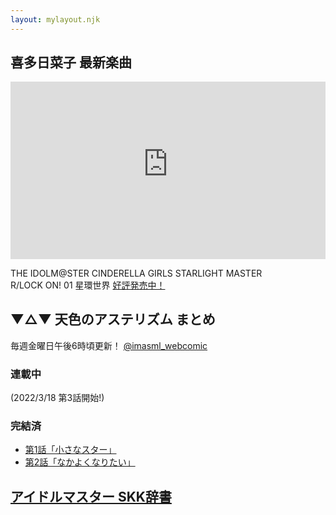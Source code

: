 ```yaml
---
layout: mylayout.njk
---
```


## 喜多日菜子 最新楽曲

<div style="width: 100%; aspect-ratio: 16/9;">
    <!-- YouTube iframeのwidthとheightを100%に -->
    <iframe width="100%" height="100%" src="https://www.youtube-nocookie.com/embed/sF2-s658jik" title="YouTube video player" frameborder="0" allow="accelerometer; autoplay; clipboard-write; encrypted-media; gyroscope; picture-in-picture" allowfullscreen></iframe>
</div>

THE IDOLM@STER CINDERELLA GIRLS STARLIGHT MASTER  
R/LOCK ON! 01 星環世界 [好評発売中！](https://lnk.to/RLOCKON-01-CD)

## ▼△▼ 天色のアステリズム まとめ

毎週金曜日午後6時頃更新！ [@imasml_webcomic](https://twitter.com/imasml_webcomic)

### 連載中

(2022/3/18 第3話開始!)

### 完結済

* [第1話「小さなスター」](https://twitter.com/i/events/1497237940854226944)
* [第2話「なかよくなりたい」](https://twitter.com/i/events/1497238891728089092)

## [アイドルマスター SKK辞書](https://github.com/project-brightblue/skk-dict-imas)
